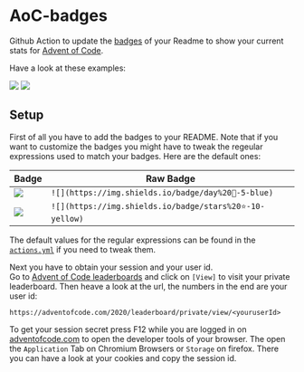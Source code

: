 # AoC-badges
Github Action to update the [badges](https://github.com/badges/shields) of your Readme to show your current stats for [Advent of Code](https://adventofcode.com/).

Have a look at these examples:

![](https://img.shields.io/badge/day%20📅-5-blue)
![](https://img.shields.io/badge/stars%20⭐-10-yellow)

## Setup
First of all you have to add the badges to your README. 
Note that if you want to customize the badges you might have to tweak the regeular expressions used to match your badges.
Here are the default ones:

| Badge                                                | Raw Badge                                              |
|------------------------------------------------------|--------------------------------------------------------|
| ![](https://img.shields.io/badge/day%20📅-5-blue)     | `![](https://img.shields.io/badge/day%20📅-5-blue)`     |
| ![](https://img.shields.io/badge/stars%20⭐-10-yellow) | `![](https://img.shields.io/badge/stars%20⭐-10-yellow)` |

The default values for the regular expressions can be found in the [`actions.yml`](https://github.com/joblo2213/AoC-badges/blob/master/action.yml)
if you need to tweak them.

Next you have to obtain your session and your user id.  
Go to [Advent of Code leaderboards](https://adventofcode.com/2020/leaderboard/private) and click on `[View]` to visit your private leaderboard.
Then heave a look at the url, the numbers in the end are your user id:

```
https://adventofcode.com/2020/leaderboard/private/view/<youruserId>
```

To get your session secret press F12 while you are logged in on [adventofcode.com](https://adventofcode.com/) to open the developer tools of your browser. 
The open the `Application` Tab on Chromium Browsers or `Storage` on firefox. There you can have a look at your cookies and copy the session id.
